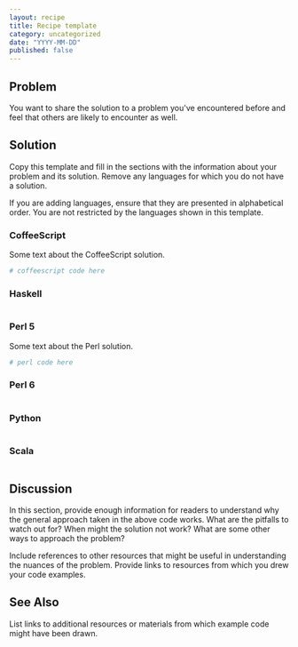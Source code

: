 ```yaml
---
layout: recipe
title: Recipe template
category: uncategorized
date: "YYYY-MM-DD"
published: false
---
```

## Problem

You want to share the solution to a problem you've encountered before and feel that others are likely to encounter as well.

## Solution

Copy this template and fill in the sections with the information about your problem and its solution. Remove any languages for which you do not have a solution.

If you are adding languages, ensure that they are presented in alphabetical order. You are not restricted by the languages shown in this template.

### CoffeeScript

Some text about the CoffeeScript solution.

```coffeescript
# coffeescript code here
```

### Haskell

```haskell

```

### Perl 5

Some text about the Perl solution.

```perl
# perl code here
```

### Perl 6

```perl

```

### Python

```python

```

### Scala

```scala

```


## Discussion

In this section, provide enough information for readers to understand why the general approach taken in the above code works. What are the pitfalls to watch out for? When might the solution not work? What are some other ways to approach the problem?

Include references to other resources that might be useful in understanding the nuances of the problem. Provide links to resources from which you drew your code examples.

## See Also

List links to additional resources or materials from which example code might have been drawn. 
